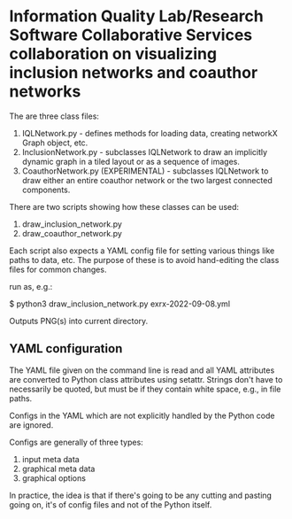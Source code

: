 # Information Quality Lab/Research Software Collaborative Services collaboration on visualizing inclusion networks and coauthor networks 


The are three class files: 
1. IQLNetwork.py - defines methods for loading data, creating networkX Graph object, etc.
2. InclusionNetwork.py - subclasses IQLNetwork to draw an implicitly dynamic graph in a tiled layout or as a sequence of images.
3. CoauthorNetwork.py (EXPERIMENTAL) - subclasses IQLNetwork to draw either an entire coauthor network or the two largest connected components.

There are two scripts showing how these classes can be used:
1. draw_inclusion_network.py 
2. draw_coauthor_network.py 

Each script also expects a YAML config file for setting various things like paths to data, etc. The purpose of these is to avoid hand-editing the class files for common changes.

run as, e.g.:

$ python3 draw_inclusion_network.py exrx-2022-09-08.yml

Outputs PNG(s) into current directory.

## YAML configuration 
The YAML file given on the command line is read and all YAML attributes are converted to Python class attributes using setattr. Strings don't have to necessarily be quoted, but must be if they contain white space, e.g., in file paths.

Configs in the YAML which are not explicitly handled by the Python code are ignored.

Configs are generally of three types:
1. input meta data
2. graphical meta data
3. graphical options

In practice, the idea is that if there's going to be any cutting and pasting going on, it's of config files and not of the Python itself.
